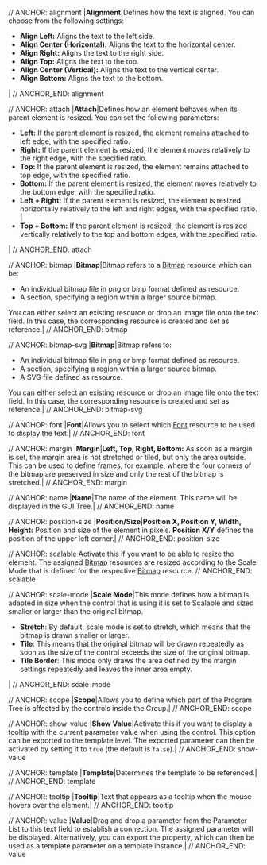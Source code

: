 // ANCHOR: alignment
|**Alignment**|Defines how the text is aligned. You can choose from the following settings:<ul><li>**Align Left:** Aligns the text to the left side.</li><li>**Align Center (Horizontal):** Aligns the text to the horizontal center.</li><li>**Align Right:** Aligns the text to the right side.</li><li>**Align Top:** Aligns the text to the top.</li><li>**Align Center (Vertical):** Aligns the text to the vertical center.</li><li>**Align Bottom:** Aligns the text to the bottom.</li></ul>|
// ANCHOR_END: alignment

// ANCHOR: attach
|**Attach**|Defines how an element behaves when its parent element is resized. You can set the following parameters: <ul><li>**Left:** If the parent element is resized, the element remains attached to left edge, with the specified ratio.</li><li>**Right:** If the parent element is resized, the element moves relatively to the right edge, with the specified ratio.</li><li>**Top:** If the parent element is resized, the element remains attached to top edge, with the specified ratio.</li><li>**Bottom:** If the parent element is resized, the element moves relatively to the bottom edge, with the specified ratio.</li><li>**Left + Right:** If the parent element is resized, the element is resized horizontally relatively to the left and right edges, with the specified ratio.</li>|<li>**Top + Bottom:** If the parent element is resized, the element is resized vertically relatively to the top and bottom edges, with the specified ratio.</li></ul>|
// ANCHOR_END: attach

// ANCHOR: bitmap
|**Bitmap**|Bitmap refers to a [Bitmap](./Bitmap.md) resource which can be:<ul><li>An individual bitmap file in png or bmp format defined as resource.</li><li>A section, specifying a region within a larger source bitmap.</li></ul>You can either select an existing resource or drop an image file onto the text field. In this case, the corresponding resource is created and set as reference.|
// ANCHOR_END: bitmap

// ANCHOR: bitmap-svg
|**Bitmap**|Bitmap refers to:<ul><li>An individual bitmap file in png or bmp format defined as resource.</li><li>A section, specifying a region within a larger source bitmap.</li><li>A SVG file defined as resource.</li></ul>You can either select an existing resource or drop an image file onto the text field. In this case, the corresponding resource is created and set as reference.|
// ANCHOR_END: bitmap-svg

// ANCHOR: font
|**Font**|Allows you to select which [Font](./Font.md) resource to be used to display the text.|
// ANCHOR_END: font

// ANCHOR: margin
|**Margin**|**Left, Top, Right, Bottom:** As soon as a margin is set, the margin area is not stretched or tiled, but only the area outside. This can be used to define frames, for example, where the four corners of the bitmap are preserved in size and only the rest of the bitmap is stretched.|
// ANCHOR_END: margin

// ANCHOR: name
|**Name**|The name of the element. This name will be displayed in the GUI Tree.|
// ANCHOR_END: name

// ANCHOR: position-size
|**Position/Size**|**Position X, Position Y, Width, Height:** Position and size of the element in pixels. **Position X/Y** defines the position of the upper left corner.|
// ANCHOR_END: position-size

// ANCHOR: scalable
Activate this if you want to be able to resize the element. The assigned [Bitmap](./Bitmap.md) resources are resized according to the Scale Mode that is defined for the respective [Bitmap](./Bitmap.md) resource.
// ANCHOR_END: scalable

// ANCHOR: scale-mode
|**Scale Mode**|This mode defines how a bitmap is adapted in size when the control that is using it is set to Scalable and sized smaller or larger than the original bitmap.<ul><li>**Stretch**: By default, scale mode is set to stretch, which means that the bitmap is drawn smaller or larger.</li><li>**Tile**: This means that the original bitmap will be drawn repeatedly as soon as the size of the control exceeds the size of the original bitmap.</li><li>**Tile Border**: This mode only draws the area defined by the margin settings repeatedly and leaves the inner area empty.</li></ul>|
// ANCHOR_END: scale-mode

// ANCHOR: scope
|**Scope**|Allows you to define which part of the Program Tree is affected by the controls inside the Group.|
// ANCHOR_END: scope

// ANCHOR: show-value
|**Show Value**|Activate this if you want to display a tooltip with the current parameter value when using the control. This option can be exported to the template level. The exported parameter can then be activated by setting it to ``true`` (the default is ``false``).|
// ANCHOR_END: show-value

// ANCHOR: template
|**Template**|Determines the template to be referenced.|
// ANCHOR_END: template

// ANCHOR: tooltip
|**Tooltip**|Text that appears as a tooltip when the mouse hovers over the element.|
// ANCHOR_END: tooltip

// ANCHOR: value
|**Value**|Drag and drop a parameter from the Parameter List to this text field to establish a connection. The assigned parameter will be displayed. Alternatively, you can export the property, which can then be used as a template parameter on a template instance.|
// ANCHOR_END: value